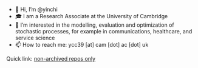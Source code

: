 - 👋 Hi, I’m @yinchi
- 🎓 I am a Research Associate at the University of Cambridge
- 👀 I’m interested in the modelling, evaluation and optimization of stochastic
processes, for example in communications, healthcare, and service science
- 📫 How to reach me: ycc39 [at] cam [dot] ac [dot] uk

<!---
yinchi/yinchi is a ✨ special ✨ repository because its `README.md` (this file) appears on your GitHub profile.
You can click the Preview link to take a look at your changes.
--->

Quick link: [non-archived repos only](https://github.com/yinchi?tab=repositories&q=archived%3Afalse)
